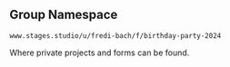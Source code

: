 ## Group Namespace

```www.stages.studio/u/fredi-bach/f/birthday-party-2024```

Where private projects and forms can be found.